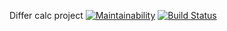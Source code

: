 Differ calc project
[![Maintainability](https://api.codeclimate.com/v1/badges/463bc0ea7c3e3fcafc8f/maintainability)](https://codeclimate.com/github/orlovmaxxim/project-lvl2-s225/maintainability)
[![Build Status](https://travis-ci.org/orlovmaxxim/project-lvl2-s225.svg?branch=master)](https://travis-ci.org/orlovmaxxim/project-lvl2-s225)
